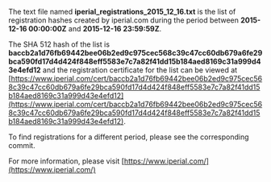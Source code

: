 The text file named **iperial_registrations_2015_12_16.txt** is the list of registration hashes created by iperial.com during the period between **2015-12-16 00:00:00Z** and **2015-12-16 23:59:59Z**.

The SHA 512 hash of the list is **baccb2a1d76fb69442bee06b2ed9c975cec568c39c47cc60db679a6fe29bca590fd17d4d424f848eff5583e7c7a82f41dd15b184aed8169c31a999d43e4efd12** and the registration certificate for the list can be viewed at [https://www.iperial.com/cert/baccb2a1d76fb69442bee06b2ed9c975cec568c39c47cc60db679a6fe29bca590fd17d4d424f848eff5583e7c7a82f41dd15b184aed8169c31a999d43e4efd12](https://www.iperial.com/cert/baccb2a1d76fb69442bee06b2ed9c975cec568c39c47cc60db679a6fe29bca590fd17d4d424f848eff5583e7c7a82f41dd15b184aed8169c31a999d43e4efd12).

To find registrations for a different period, please see the corresponding commit.

For more information, please visit [https://www.iperial.com/](https://www.iperial.com/)
